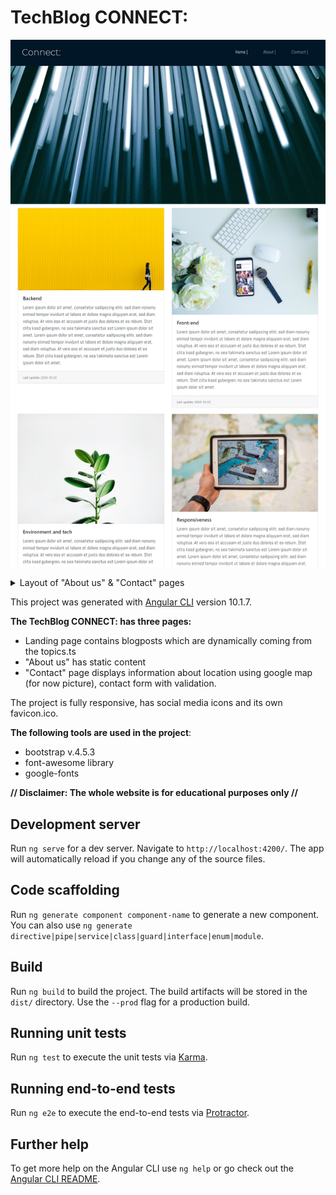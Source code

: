 # TechBlog CONNECT:
<p align="center">
  <img width="700" src="layout/1.png" name="home_page">
</p>
<details>
  <summary>Layout of "About us" & "Contact" pages</summary>
  <br>About us page<br><br>
  <p align="center">
    <img width="700" src="layout/2.png" name="about_us">
  </p>
  <br>Contact page<br><br>
  <p align="center">
    <img width="700" src="layout/3.png" name="contact">
  </p>
</details>

This project was generated with [Angular CLI](https://github.com/angular/angular-cli) version 10.1.7.

**The TechBlog CONNECT: has three pages:**
<ul>
  <li>Landing page contains blogposts which are dynamically coming from the topics.ts</li>
  <li>"About us" has static content</li>
  <li>"Contact" page displays information about location using google map (for now picture), contact form with validation.</li>
</ul>

The project is fully responsive, has social media icons and its own favicon.ico.

**The following tools are used in the project**:
* bootstrap v.4.5.3
* font-awesome library
* google-fonts


**// Disclaimer: The whole website is for educational purposes only //**

## Development server

Run `ng serve` for a dev server. Navigate to `http://localhost:4200/`. The app will automatically reload if you change any of the source files.

## Code scaffolding

Run `ng generate component component-name` to generate a new component. You can also use `ng generate directive|pipe|service|class|guard|interface|enum|module`.

## Build

Run `ng build` to build the project. The build artifacts will be stored in the `dist/` directory. Use the `--prod` flag for a production build.

## Running unit tests

Run `ng test` to execute the unit tests via [Karma](https://karma-runner.github.io).

## Running end-to-end tests

Run `ng e2e` to execute the end-to-end tests via [Protractor](http://www.protractortest.org/).

## Further help

To get more help on the Angular CLI use `ng help` or go check out the [Angular CLI README](https://github.com/angular/angular-cli/blob/master/README.md).

